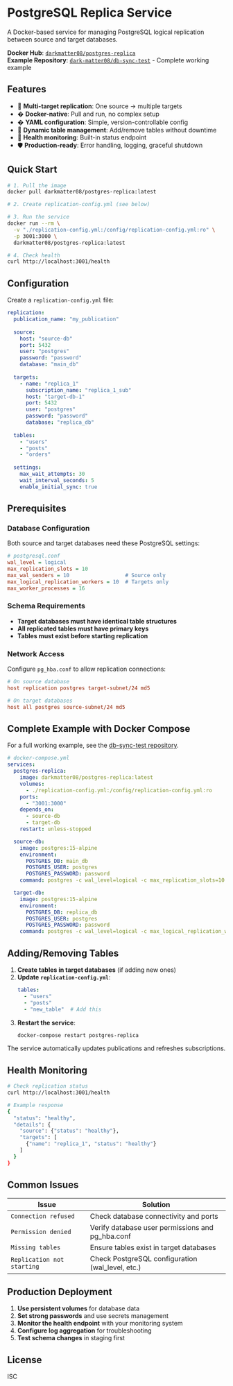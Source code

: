 # PostgreSQL Replica Service

A Docker-based service for managing PostgreSQL logical replication between source and target databases.

 **Docker Hub**: [`darkmatter08/postgres-replica`](https://hub.docker.com/r/darkmatter08/postgres-replica)  
 **Example Repository**: [`dark-matter08/db-sync-test`](https://github.com/dark-matter08/db-sync-test) - Complete working example

## Features

- 🔄 **Multi-target replication**: One source → multiple targets
- � **Docker-native**: Pull and run, no complex setup
- � **YAML configuration**: Simple, version-controllable config
- 🔄 **Dynamic table management**: Add/remove tables without downtime
- 🏥 **Health monitoring**: Built-in status endpoint
- 🛡️ **Production-ready**: Error handling, logging, graceful shutdown

## Quick Start

```bash
# 1. Pull the image
docker pull darkmatter08/postgres-replica:latest

# 2. Create replication-config.yml (see below)

# 3. Run the service
docker run --rm \
  -v "./replication-config.yml:/config/replication-config.yml:ro" \
  -p 3001:3000 \
  darkmatter08/postgres-replica:latest

# 4. Check health
curl http://localhost:3001/health
```

## Configuration

Create a `replication-config.yml` file:

```yaml
replication:
  publication_name: "my_publication"
  
  source:
    host: "source-db"
    port: 5432
    user: "postgres"
    password: "password"
    database: "main_db"
  
  targets:
    - name: "replica_1"
      subscription_name: "replica_1_sub"
      host: "target-db-1"
      port: 5432
      user: "postgres"
      password: "password"
      database: "replica_db"
  
  tables:
    - "users"
    - "posts"
    - "orders"
  
  settings:
    max_wait_attempts: 30
    wait_interval_seconds: 5
    enable_initial_sync: true
```

## Prerequisites

### Database Configuration

Both source and target databases need these PostgreSQL settings:

```ini
# postgresql.conf
wal_level = logical
max_replication_slots = 10
max_wal_senders = 10                  # Source only
max_logical_replication_workers = 10  # Targets only
max_worker_processes = 16
```

### Schema Requirements

- **Target databases must have identical table structures**
- **All replicated tables must have primary keys**
- **Tables must exist before starting replication**

### Network Access

Configure `pg_hba.conf` to allow replication connections:

```ini
# On source database
host replication postgres target-subnet/24 md5

# On target databases  
host all postgres source-subnet/24 md5
```

## Complete Example with Docker Compose

For a full working example, see the [db-sync-test repository](https://github.com/dark-matter08/db-sync-test).

```yaml
# docker-compose.yml
services:
  postgres-replica:
    image: darkmatter08/postgres-replica:latest
    volumes:
      - ./replication-config.yml:/config/replication-config.yml:ro
    ports:
      - "3001:3000"
    depends_on:
      - source-db
      - target-db
    restart: unless-stopped

  source-db:
    image: postgres:15-alpine
    environment:
      POSTGRES_DB: main_db
      POSTGRES_USER: postgres
      POSTGRES_PASSWORD: password
    command: postgres -c wal_level=logical -c max_replication_slots=10

  target-db:
    image: postgres:15-alpine
    environment:
      POSTGRES_DB: replica_db
      POSTGRES_USER: postgres
      POSTGRES_PASSWORD: password
    command: postgres -c wal_level=logical -c max_logical_replication_workers=10
```

## Adding/Removing Tables

1. **Create tables in target databases** (if adding new ones)
2. **Update `replication-config.yml`**:
   ```yaml
   tables:
     - "users"
     - "posts"
     - "new_table"  # Add this
   ```
3. **Restart the service**:
   ```bash
   docker-compose restart postgres-replica
   ```

The service automatically updates publications and refreshes subscriptions.

## Health Monitoring

```bash
# Check replication status
curl http://localhost:3001/health

# Example response
{
  "status": "healthy",
  "details": {
    "source": {"status": "healthy"},
    "targets": [
      {"name": "replica_1", "status": "healthy"}
    ]
  }
}
```

## Common Issues

| Issue | Solution |
|-------|----------|
| `Connection refused` | Check database connectivity and ports |
| `Permission denied` | Verify database user permissions and pg_hba.conf |
| `Missing tables` | Ensure tables exist in target databases |
| `Replication not starting` | Check PostgreSQL configuration (wal_level, etc.) |

## Production Deployment

1. **Use persistent volumes** for database data
2. **Set strong passwords** and use secrets management  
3. **Monitor the health endpoint** with your monitoring system
4. **Configure log aggregation** for troubleshooting
5. **Test schema changes** in staging first

## License

ISC
